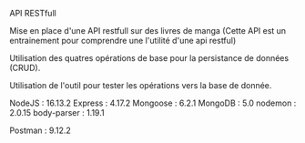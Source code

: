 API RESTfull 

Mise en place d'une API restfull sur des livres de manga
(Cette API est un entrainement pour comprendre une l'utilité d'une api restful)

Utilisation des quatres opérations de base pour la persistance de données (CRUD).

Utilisation de l'outil pour tester les opérations vers la base de donnée.

NodeJS : 16.13.2
Express : 4.17.2
Mongoose : 6.2.1
MongoDB : 5.0
nodemon : 2.0.15
body-parser : 1.19.1

Postman : 9.12.2

